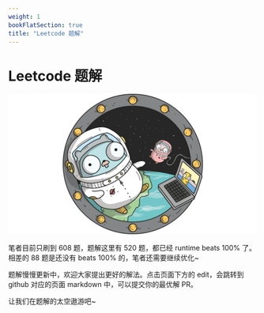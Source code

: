 ```yaml
---
weight: 1
bookFlatSection: true
title: "Leetcode 题解"
---
```


# Leetcode 题解



![](../../../public/images/GOPHERCON_.png)

笔者目前只刷到 608 题，题解这里有 520 题，都已经 runtime beats 100% 了。相差的 88 题是还没有 beats 100% 的，笔者还需要继续优化~

题解慢慢更新中，欢迎大家提出更好的解法。点击页面下方的 edit，会跳转到 github 对应的页面 markdown 中，可以提交你的最优解 PR。

让我们在题解的太空遨游吧~